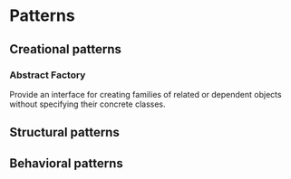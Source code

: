# Patterns

## Creational patterns

### Abstract Factory

Provide an interface for creating families of related or dependent objects
without specifying their concrete classes.

## Structural patterns
## Behavioral patterns